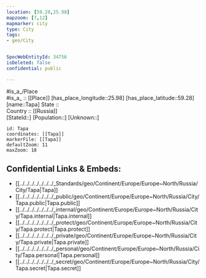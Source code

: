 ```yaml
---
location: [59.28,25.98] 
mapzoom: [7,12] 
mapmarker: city 
type: City
tags:
- geo/City


SpocWebEntityId: 34756
isDeleted: false
confidential: public

---
```

#is_a_/Place  
#is_a_ :: [[Place]] 
[has_place_longitude::25.98] 
[has_place_latitude::59.28] 
[name::Tapa] 
State ::  
Country :: [[Russia]]  
[StateId::] 
[Population::] 
[Unknown::] 


```leaflet
id: Tapa
coordinates: [[Tapa]] 
markerFile: [[Tapa]] 
defaultZoom: 11 
maxZoom: 18
```


## Confidential Links & Embeds: 
- [[../../../../../../../_Standards/geo/Continent/Europe/Europe~North/Russia/City/Tapa|Tapa]] 
- [[../../../../../../../_public/geo/Continent/Europe/Europe~North/Russia/City/Tapa.public|Tapa.public]] 
- [[../../../../../../../_internal/geo/Continent/Europe/Europe~North/Russia/City/Tapa.internal|Tapa.internal]] 
- [[../../../../../../../_protect/geo/Continent/Europe/Europe~North/Russia/City/Tapa.protect|Tapa.protect]] 
- [[../../../../../../../_private/geo/Continent/Europe/Europe~North/Russia/City/Tapa.private|Tapa.private]] 
- [[../../../../../../../_personal/geo/Continent/Europe/Europe~North/Russia/City/Tapa.personal|Tapa.personal]] 
- [[../../../../../../../_secret/geo/Continent/Europe/Europe~North/Russia/City/Tapa.secret|Tapa.secret]] 
